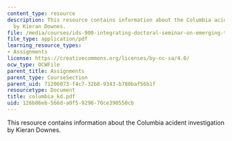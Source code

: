 ```yaml
---
content_type: resource
description: This resource contains information about the Columbia acident investigation
  by Kieran Downes.
file: /media/courses/ids-900-integrating-doctoral-seminar-on-emerging-technologies-fall-2005/126b86eb566da0f5929670ce390550cb_columbia_kd.pdf
file_type: application/pdf
learning_resource_types:
- Assignments
license: https://creativecommons.org/licenses/by-nc-sa/4.0/
ocw_type: OCWFile
parent_title: Assignments
parent_type: CourseSection
parent_uid: 71206073-f4c7-32b8-9343-b780baf56b1f
resourcetype: Document
title: columbia_kd.pdf
uid: 126b86eb-566d-a0f5-9296-70ce390550cb
---
```

This resource contains information about the Columbia acident investigation by Kieran Downes.